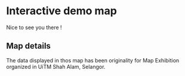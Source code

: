 # Interactive demo map
Nice to see you there !
## Map details

The data displayed in thos map has been originality for Map Exhibition organized in UiTM Shah Alam, Selangor. 
